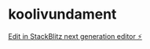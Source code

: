 # koolivundament

[Edit in StackBlitz next generation editor ⚡️](https://stackblitz.com/~/github.com/kvartiil/koolivundament)